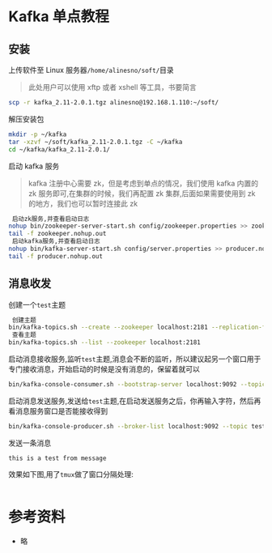 # Kafka 单点教程

## 安装

上传软件至 Linux 服务器`/home/alinesno/soft/`目录

> 此处用户可以使用 xftp 或者 xshell 等工具，书要简言

```bash
scp -r kafka_2.11-2.0.1.tgz alinesno@192.168.1.110:~/soft/
```

解压安装包

```bash
mkdir -p ~/kafka
tar -xzvf ~/soft/kafka_2.11-2.0.1.tgz -C ~/kafka
cd ~/kafka/kafka_2.11-2.0.1/
```

启动 kafka 服务

> kafka 注册中心需要 zk，但是考虑到单点的情况，我们使用 kafka 内置的 zk 服务即可,在集群的时候，我们再配置 zk 集群,后面如果需要使用到 zk 的地方，我们也可以暂时连接此 zk

```bash
 启动zk服务,并查看启动日志
nohup bin/zookeeper-server-start.sh config/zookeeper.properties >> zookeeper.nohup.out &
tail -f zookeeper.nohup.out
 启动kafka服务,并查看启动日志
nohup bin/kafka-server-start.sh config/server.properties >> producer.nohup.out &
tail -f producer.nohup.out
```

## 消息收发

创建一个`test`主题

```bash
 创建主题
bin/kafka-topics.sh --create --zookeeper localhost:2181 --replication-factor 1 --partitions 1 --topic test
 查看主题
bin/kafka-topics.sh --list --zookeeper localhost:2181
```

启动消息接收服务,监听`test`主题,消息会不断的监听，所以建议起另一个窗口用于专门接收消息，开始启动的时候是没有消息的，保留着就可以

```bash
bin/kafka-console-consumer.sh --bootstrap-server localhost:9092 --topic test --from-beginning
```

启动消息发送服务,发送给`test`主题,在启动发送服务之后，你再输入字符，然后再看消息服务窗口是否能接收得到

```bash
bin/kafka-console-producer.sh --broker-list localhost:9092 --topic test
```

发送一条消息

```
this is a test from message
```

效果如下图,用了`tmux`做了窗口分隔处理:

<img :src="$withBase('/operation/kafka_01.png')">

<!-- # Ansible构建 -->
<!-- - 脚本编写 -->

<!-- # 镜像 -->
<!-- - 构建镜像 -->
<!-- - 使用 -->

# 参考资料

- 略
  <!-- - [GitBook官网](http://www.baidu.com) -->
